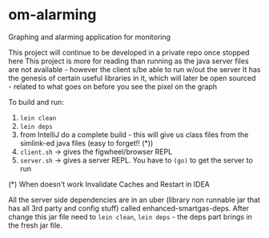 # om-alarming
Graphing and alarming application for monitoring

This project will continue to be developed in a private repo once stopped here
This project is more for reading than running as the java server files are not available - however the client s/be able to run w/out the server
It has the genesis of certain useful libraries in it, which will later be open sourced - related to what goes on before you see the pixel on the graph

To build and run:
1. `lein clean`
2. `lein deps`
3. from IntelliJ do a complete build - this will give us class files from the simlink-ed java files (easy to forget!! (*))
4. `client.sh` -> gives the figwheel/browser REPL
5. `server.sh` -> gives a server REPL. You have to `(go)` to get the server to run

(*) When doesn't work Invalidate Caches and Restart in IDEA

All the server side dependencies are in an uber (library non runnable jar that has all 3rd party and config stuff) called enhanced-smartgas-deps.
After change this jar file need to `lein clean`, `lein deps` - the deps part brings in the fresh jar file. 
